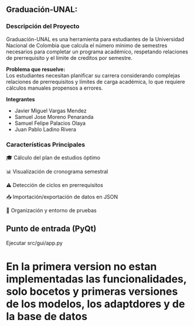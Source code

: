 ## Graduación-UNAL:
### Descripción del Proyecto
Graduación-UNAL es una herramienta para estudiantes de la Universidad Nacional de Colombia que calcula el número mínimo de semestres necesarios para completar un programa académico, respetando relaciones de prerrequisito y el límite de creditos por semestre.

**Problema que resuelve:**  
Los estudiantes necesitan planificar su carrera considerando complejas relaciones de prerrequisitos y límites de carga académica, lo que requiere cálculos manuales propensos a errores.

**Integrantes**
- Javier Miguel Vargas Mendez 
- Samuel Jose Moreno Penaranda
- Samuel Felipe Palacios Olaya
- Juan Pablo Ladino Rivera


### Características Principales
🎓 Cálculo del plan de estudios óptimo

📊 Visualización de cronograma semestral

⚠️ Detección de ciclos en prerrequisitos

📥 Importación/exportación de datos en JSON

🧮 Organización y entorno de pruebas 

## Punto de entrada (PyQt)

Ejecutar src/gui/app.py 

# En la primera version no estan implementadas las funcionalidades, solo bocetos y primeras versiones de los modelos, los adaptdores y de la base de datos
